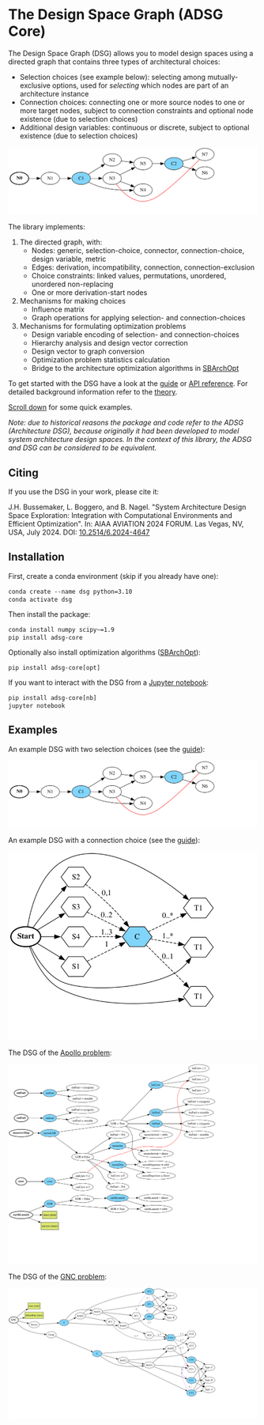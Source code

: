 # The Design Space Graph (ADSG Core)

The Design Space Graph (DSG) allows you to model design spaces using a directed graph that contains three
types of architectural choices:

- Selection choices (see example below): selecting among mutually-exclusive options, used for *selecting* which nodes
  are part of an architecture instance
- Connection choices: connecting one or more source nodes to one or more target nodes, subject to connection constraints
  and optional node existence (due to selection choices)
- Additional design variables: continuous or discrete, subject to optional existence (due to selection choices)

![DSG with selection](figures/adsg_ex_sel.svg)

The library implements:

1. The directed graph, with:
    - Nodes: generic, selection-choice, connector, connection-choice, design variable, metric
    - Edges: derivation, incompatibility, connection, connection-exclusion
    - Choice constraints: linked values, permutations, unordered, unordered non-replacing
    - One or more derivation-start nodes
2. Mechanisms for making choices
    - Influence matrix
    - Graph operations for applying selection- and connection-choices
3. Mechanisms for formulating optimization problems
    - Design variable encoding of selection- and connection-choices
    - Hierarchy analysis and design vector correction
    - Design vector to graph conversion
    - Optimization problem statistics calculation
    - Bridge to the architecture optimization algorithms in [SBArchOpt](https://sbarchopt.readthedocs.io/)

To get started with the DSG have a look at the [guide](guide.ipynb) or [API reference](api_dsg).
For detailed background information refer to the [theory](theory.md).

[Scroll down](#examples) for some quick examples.

*Note: due to historical reasons the package and code refer to the ADSG (Architecture DSG), because originally it had
been developed to model system architecture design spaces. In the context of this library, the ADSG and DSG can be
considered to be equivalent.*

## Citing

If you use the DSG in your work, please cite it:

J.H. Bussemaker, L. Boggero, and B. Nagel. "System Architecture Design Space Exploration: Integration with Computational
Environments and Efficient Optimization". In: AIAA AVIATION 2024 FORUM. Las Vegas, NV, USA, July 2024.
DOI: [10.2514/6.2024-4647](https://doi.org/10.2514/6.2024-4647)

## Installation

First, create a conda environment (skip if you already have one):
```
conda create --name dsg python=3.10
conda activate dsg
```

Then install the package:
```
conda install numpy scipy~=1.9
pip install adsg-core
```

Optionally also install optimization algorithms ([SBArchOpt](https://sbarchopt.readthedocs.io/)):
```
pip install adsg-core[opt]
```

If you want to interact with the DSG from a [Jupyter notebook](https://jupyter.org/):
```
pip install adsg-core[nb]
jupyter notebook
```

## Examples

An example DSG with two selection choices (see the [guide](guide.ipynb)):

![DSG with selection](figures/adsg_ex_sel.svg)

An example DSG with a connection choice (see the [guide](guide.ipynb)):

![DSG with connection](figures/adsg_ex_conn.svg)

The DSG of the [Apollo problem](example_apollo.ipynb):

![GNC DSG](figures/adsg_ex_apollo.svg)

The DSG of the [GNC problem](example_gnc.ipynb):

![GNC DSG](figures/adsg_ex_gnc.svg)
